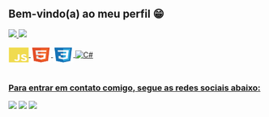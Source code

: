 ## Bem-vindo(a) ao meu perfil 😁

 <div>
   <a href="https://github.com/AndrewLodi">
   <img height="180em" src="https://github-readme-stats.vercel.app/api?username=AndrewLodi&show_icons=true&theme=tokyonight&include_all_commits=true&count_private=true"/>
   <img height="180em" src="https://github-readme-stats.vercel.app/api/top-langs/?username=AndrewLodi&layout=compact&langs_count=6&theme=tokyonight"/>

</div>
<div style="display: inline_block"><br>
  <img align="center" alt="Js" height="30" width="40" src="https://raw.githubusercontent.com/devicons/devicon/master/icons/javascript/javascript-plain.svg">
  <img align="center" alt="HTML" height="30" width="40" src="https://raw.githubusercontent.com/devicons/devicon/master/icons/html5/html5-original.svg">
  <img align="center" alt="CSS" height="30" width="40" src="https://raw.githubusercontent.com/devicons/devicon/master/icons/css3/css3-original.svg">
  <img align="center" alt="C#" height="30" width="40" src="https://cdn.jsdelivr.net/gh/devicons/devicon/icons/csharp/csharp-original.svg">
</div>
 
 <br>
 
  ### Para entrar em contato comigo, segue as redes sociais abaixo:
 
<div> 
  <a href="https://instagram.com/andrewlodi" target="_blank"><img src="https://img.shields.io/badge/-Instagram-%23E4405F?style=for-the-badge&logo=instagram&logoColor=white" target="_blank"></a> 
  <a href = "mailto:andrew.lodi@hotmail.com"><img src="https://img.shields.io/badge/-Email-0078D4?style=for-the-badge&logo=MicrosoftOutlook&logoColor=white" target="_blank"></a>
  <a href="https://www.linkedin.com/in/andrewlodi" target="_blank"><img src="https://img.shields.io/badge/-LinkedIn-%230077B5?style=for-the-badge&logo=linkedin&logoColor=white" target="_blank"></a> 

</div>
